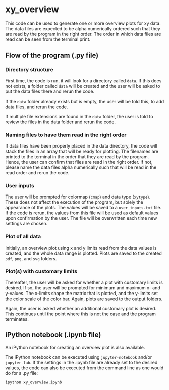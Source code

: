 # xy_overview
This code can be used to generate one or more overview plots for xy data.
The data files are expected to be alpha numerically ordered such that they are
read by the program in the right order. The order in which data files are read
can be seen from the terminal print.

## Flow of the program (.py file)

### Directory structure
First time, the code is run, it will look for a directory called `data`. If this
does not exists, a folder called `data` will be created and the user will be
asked to put the data files there and rerun the code.

If the `data` folder already exists but is empty, the user will be told this,
to add data files, and rerun the code.

If multiple file extensions are found in the `data` folder, the user is told to
review the files in the data folder and rerun the code.

### Naming files to have them read in the right order
If data files have been properly placed in the data directory, the code will
stack the files in an array that will be ready for plotting. The filenames are
printed to the terminal in the order that they are read by the program. Hence,
the user can confirm that files are read in the right order. If not, please name
the data files alpha numerically such that will be read in the read order and
rerun the code.

### User inputs
The user will be prompted for colormap (`cmap`) and data type (`xytype`). These
does not affect the execution of the program, but solely the appearance of the
plots. The values will be saved to a `user_inputs.txt` file. If the code is
rerun, the values from this file will be used as default values upon
confirmation by the user. The file will be overwritten each time new settings
are chosen.

### Plot of all data
Initially, an overview plot using x and y limits read from the data values is
created, and the whole data range is plotted. Plots are saved to the created
`pdf`, `png`, and `svg` folders.

### Plot(s) with customary limits
Thereafter, the user will be asked for whether a plot with customary limits is
desired. If so, the user will be prompted for minimum and maximum x- and
y-values. The x-limits shape the matrix that is plotted, and the y-limits set
the color scale of the color bar. Again, plots are saved to the output folders.

Again, the user is asked whether an additional customary plot is desired. This
continues until the point where this is not the case and the program terminates.

## iPython notebook (.ipynb file)

An iPython notebook for creating an overview plot is also available.

The iPython notebook can be executed using `jupyter-notebook` and/or 
`jupyter-lab`. If the settings in the .ipynb file are already set to the desired
values, the code can also be executed from the command line as one would do for
a .py file:
```
ipython xy_overview.ipynb
```
